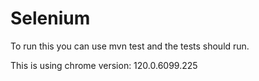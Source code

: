 # Selenium
To run this you can use mvn test and the tests should run.

This is using chrome version: 120.0.6099.225
